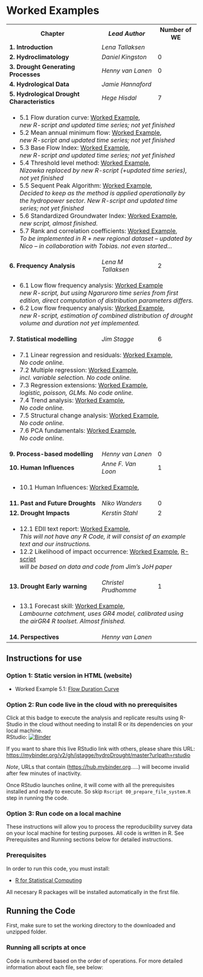 # Worked Examples  
<table>
  <tr>
    <th> <b>Chapter</b> </td>
    <th> <i>Lead Author</i> </td>
    <th> Number of WE </td>
  </tr>
  <tr>
    <td> <b> 1. Introduction</b> </td>
    <td> <i>Lena Tallaksen</i> </td>
    <td>  </td>
  </tr>
  <tr>
    <td> <b> 2. Hydroclimatology</b> </td>
    <td> <i>Daniel Kingston</i> </td>
    <td> 0 </td>
  </tr>
  <tr>
    <td> <b> 3. Drought Generating Processes</b> </td>
    <td> <i>Henny van Lanen</i> </td>
    <td> 0 </td>
  </tr>
  <tr>
    <td> <b> 4. Hydrological Data</b> </td>
    <td> <i>Jamie Hannaford</i> </td>
    <td>  </td>
  </tr>

  <tr>
    <td> <b> 5. Hydrological Drought Characteristics</b> </td>
    <td> <i>Hege Hisdal</i> </td>
    <td> 7 </td>
  </tr>
  <tr>
  <td colspan="3">
  <ul>
  <li>5.1 Flow duration curve:
    <a href="https://htmlpreview.github.io/?https://github.com/jstagge/hydroDrought/blob/master/worked_examples/html/5-1_flow_duration_curve.html">Worked Example</a>, 
    <br><i>new R-script and updated time series; not yet finished</i>
  </li>

  <li>5.2 Mean annual minimum flow: 
    <a href="https://htmlpreview.github.io/?https://github.com/jstagge/hydroDrought/blob/master/worked_examples/html/5-2_mean_annual_minimum_flow.html">Worked Example</a>, 
    <br><i>new R-script and updated time series; not yet finished</i>
  </li>

  <li>5.3 Base Flow Index: 
    <a href="https://htmlpreview.github.io/?https://github.com/jstagge/hydroDrought/blob/master/worked_examples/html/5-3_base_flow_index.html">Worked Example</a>, 
    <br><i>new R-script and updated time series; not yet finished</i>
  </li>

  <li>5.4 Threshold level method: 
    <a href="https://htmlpreview.github.io/?https://github.com/jstagge/hydroDrought/blob/master/worked_examples/html/5-4_threshold_level_method.html">Worked Example</a>, 
    <br><i>Nizowka replaced by new R-script (+updated time series), not yet finished</i>
  </li>

  <li>5.5 Sequent Peak Algorithm: 
    <a href="https://htmlpreview.github.io/?https://github.com/jstagge/hydroDrought/blob/master/worked_examples/html/5-5_sequent_peak_algorithm.html">Worked Example</a>, 
    <br><i>Decided to keep as the method is applied operationally by the hydropower sector. New R-script and updated time series; not yet finished</i>
  </li>

  <li>5.6 Standardized Groundwater Index: 
    <a href="https://htmlpreview.github.io/?https://github.com/jstagge/hydroDrought/blob/master/worked_examples/html/5-6_standardized_groundwater_index.html">Worked Example</a>, 
    <br><i>new script, almost finished. </i>
  </li>
 
  <li>5.7 Rank and correlation coefficients: 
    <a href="https://htmlpreview.github.io/?https://github.com/jstagge/hydroDrought/blob/master/worked_examples/html/5-7_rank_and_correlation_coefficients.html">Worked Example</a>, 
    <br><i>To be implemented in R + new regional dataset – updated by Nico – in collaboration with Tobias. not even started... </i>
  </li>
  </ul>
  </td>
  </tr>



  <tr>
    <td> <b> 6. Frequency Analysis</b> </td>
    <td> <i>Lena M Tallaksen</i> </td>
    <td> 2 </td>
  </tr>
    <tr>
  <td colspan="3">
  <ul>
  <li>6.1 Low flow frequency analysis: 
    <a href="https://htmlpreview.github.io/?https://github.com/jstagge/hydroDrought/blob/master/worked_examples/html/6-1_low_flow_frequency_analysis.html">Worked Example</a>
    <br><i>new R-script, but using Ngaruroro time series from first edition, direct computation of distribution parameters differs.</i>
  </li>

  <li>6.2 Low flow frequency analysis: 
    <a href="https://htmlpreview.github.io/?https://github.com/jstagge/hydroDrought/blob/master/worked_examples/html/6-2_drought_deficit_frequency.html">Worked Example</a>, 
    <br><i>new R-script, estimation of combined distribution of drought volume and duration not yet implemented. </i>
  </li>

  </ul>
  </td>
  </tr>

  
  <tr>
    <td> <b> 7. Statistical modelling</b> </td>
    <td> <i>Jim Stagge</i> </td>
    <td> 6 </td>
  </tr>

  <tr>
  <td colspan="3">
  <ul>
  <li>7.1 Linear regression and residuals: 
    <a href="https://htmlpreview.github.io/?https://github.com/jstagge/hydroDrought/blob/master/worked_examples/files/7-1_linear_regression_and_residuals.html">Worked Example</a>, 
    <!--<a href="https://htmlpreview.github.io/?https://github.com/jstagge/hydroDrought/blob/master/worked_examples/files/7-1_linear_regression_and_residuals.R">R-script</a>-->
    <br><i>No code online. </i>

  </li>

  <li>7.2 Multiple regression: 
    <a href="https://htmlpreview.github.io/?https://github.com/jstagge/hydroDrought/blob/master/worked_examples/files/7-2_multiple_regression.html">Worked Example</a>, 
    <!--<a href="https://htmlpreview.github.io/?https://github.com/jstagge/hydroDrought/blob/master/worked_examples/files/7-2_multiple_regression.R">R-script</a>-->
    <br><i>incl. variable selection. No code online.</i>
  </li>

  <li>7.3 Regression extensions: 
    <a href="https://htmlpreview.github.io/?https://github.com/jstagge/hydroDrought/blob/master/worked_examples/files/7-3_regression_extensions.html">Worked Example</a>, 
    <!--<a href="https://htmlpreview.github.io/?https://github.com/jstagge/hydroDrought/blob/master/worked_examples/files/7-3_regression_extensions.R">R-script</a>-->
    <br><i>logistic, poisson, GLMs. No code online.</i>
  </li>

  <li>7.4 Trend analysis: 
    <a href="https://htmlpreview.github.io/?https://github.com/jstagge/hydroDrought/blob/master/worked_examples/files/7-4_trend_analysis.html">Worked Example</a>, 
    <!--<a href="https://htmlpreview.github.io/?https://github.com/jstagge/hydroDrought/blob/master/worked_examples/files/7-4_trend_analysis.R">R-script</a>-->
    <br><i>No code online. </i>
  </li>

  <li>7.5 Structural change analysis: 
    <a href="https://htmlpreview.github.io/?https://github.com/jstagge/hydroDrought/blob/master/worked_examples/files/7-5_structural_change_analysis.html">Worked Example</a>, 
    <!--<a href="https://htmlpreview.github.io/?https://github.com/jstagge/hydroDrought/blob/master/worked_examples/files/7-5_structural_change_analysis.R">R-script</a>-->
    <br><i>No code online. </i>
  </li>

  <li>7.6 PCA fundamentals: 
    <a href="https://htmlpreview.github.io/?https://github.com/jstagge/hydroDrought/blob/master/worked_examples/files/7-6_pca_fundamentals.html">Worked Example</a>, 
    <!--<a href="https://htmlpreview.github.io/?https://github.com/jstagge/hydroDrought/blob/master/worked_examples/files/7-6_pca_fundamentals.R">R-script</a>-->
    <br><i>No code online. </i>
  </li>
  </ul>
  </td>
  </tr>


   <tr>
    <td> <b> 9. Process-based modelling</b> </td>
    <td> <i>Henny van Lanen</i> </td>
    <td> 0 </td>
  </tr>
  <tr>
    <td> <b> 10. Human Influences</b> </td>
    <td> <i>Anne F. Van Loon</i> </td>
    <td> 1 </td>
  </tr>
  <tr>
  <td colspan="3">
  <ul>
  <li>10.1 Human Influences: 
    <a href="https://htmlpreview.github.io/?https://github.com/jstagge/hydroDrought/blob/master/worked_examples/html/10-1_human_influences.html">Worked Example</a>, 
    <br><i></i>
  </li>

  <tr>
    <td> <b> 11. Past and Future Droughts</b> </td>
    <td> <i>Niko Wanders</i> </td>
    <td> 0 </td>
  </tr>
  <tr>
    <td> <b> 12. Drought Impacts</b> </td>
    <td> <i>Kerstin Stahl</i> </td>
    <td> 2 </td>
  </tr>
 <tr>
  <td colspan="3">
  <ul>
  <li>12.1 EDII text report: 
    <a href="https://htmlpreview.github.io/?https://github.com/jstagge/hydroDrought/blob/master/worked_examples/files/12-1_edii_text_report.html">Worked Example</a>, 
    <!--<a href="https://htmlpreview.github.io/?https://github.com/jstagge/hydroDrought/blob/master/worked_examples/files/12-1_edii_text_report.R">R-script</a>-->
    <br><i>This will not have any R Code, it will consist of an example text and our instructions.</i>
  </li>

  <li>12.2 Likelihood of impact occurrence: 
    <a href="https://htmlpreview.github.io/?https://github.com/jstagge/hydroDrought/blob/master/worked_examples/files/12-2_likelihood_of_impact_occurrence.html">Worked Example</a>, 
    <a href="https://github.com/jstagge/hydroDrought/blob/testing_binder/worked_examples/12-2_likelihood_of_impact_occurrence.R">R-script</a>
    <br><i>will be based on data and code from Jim’s JoH paper</i>
  </li>
  </ul>
  </td>
  </tr>

  <tr>
    <td> <b> 13. Drought Early warning</b> </td>
    <td> <i>Christel Prudhomme</i> </td>
    <td> 1 </td>
  </tr>
  <tr>
  <td colspan="3">
  <ul>
  <li>13.1 Forecast skill: 
    <a href="https://htmlpreview.github.io/?https://github.com/jstagge/hydroDrought/blob/master/worked_examples/html/13-1_forecast_skill.html">Worked Example</a>, 
    <br><i>Lambourne catchment, uses GR4 model, calibrated using the airGR4 R toolset. Almost finished.</i>
  </li>
  </ul>
  </td>
  </tr>

  <tr>
    <td> <b> 14. Perspectives</b> </td>
    <td> <i>Henny van Lanen</i> </td>
    <td>  </td>
  </tr>
</table>


## Instructions for use

### Option 1: Static version in HTML (website) 

* Worked Example 5.1: [Flow Duration Curve](https://htmlpreview.github.io/?https://github.com/jstagge/hydroDrought/blob/master/worked_examples/files/5-1_flow_duration_curve.html)


### Option 2: Run code live in the cloud with no prerequisites

Click at this badge to execute the analysis and replicate results using R-Studio in the cloud without needing to install R or its dependencies on your local machine.    
RStudio: [![Binder](http://mybinder.org/badge.svg)](https://mybinder.org/v2/gh/jstagge/hydroDrought/master?urlpath=rstudio)

If you want to share this live RStudio link with others, please share this URL: https://mybinder.org/v2/gh/jstagge/hydroDrought/master?urlpath=rstudio  

*Note*, URLs that contain (https://hub.mybinder.org.....) will become invalid after few minutes of inactivity.

Once RStudio launches online, it will come with all the prerequisites installed and ready to execute. So skip ```Rscript 00_prepare_file_system.R``` step in running the code.    


### Option 3: Run code on a local machine   
These instructions will allow you to process the reproducibility survey data on your local machine for testing purposes. All code is written in R. See Prerequisites and Running sections below for detailed instructions.  

### Prerequisites

In order to run this code, you must install:
* [R for Statistical Computing](https://www.r-project.org/)

All necesary R packages will be installed automatically in the first file.

## Running the Code

First, make sure to set the working directory to the downloaded and unzipped folder.  

### Running all scripts at once

Code is numbered based on the order of operations. For more detailed information about each file, see below:

